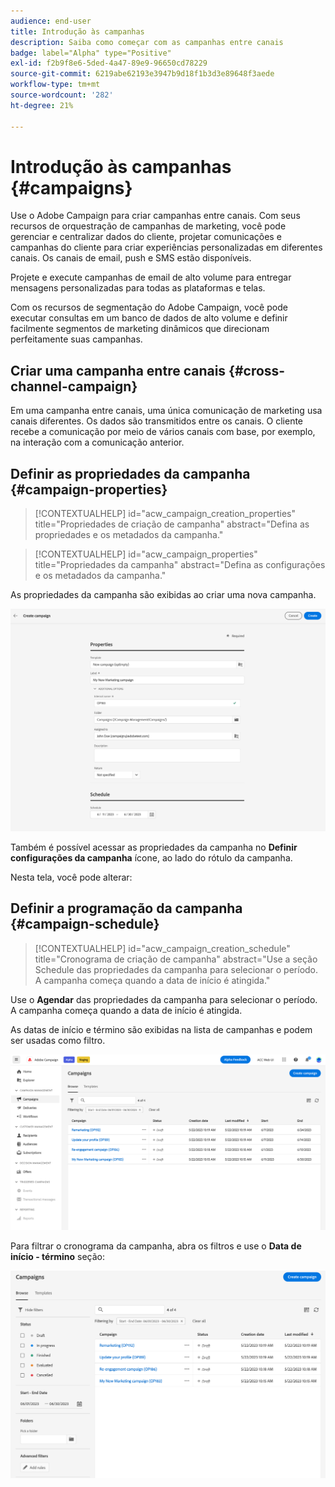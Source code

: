 ```yaml
---
audience: end-user
title: Introdução às campanhas
description: Saiba como começar com as campanhas entre canais
badge: label="Alpha" type="Positive"
exl-id: f2b9f8e6-5ded-4a47-89e9-96650cd78229
source-git-commit: 6219abe62193e3947b9d18f1b3d3e89648f3aede
workflow-type: tm+mt
source-wordcount: '282'
ht-degree: 21%

---
```


# Introdução às campanhas {#campaigns}

Use o Adobe Campaign para criar campanhas entre canais. Com seus recursos de orquestração de campanhas de marketing, você pode gerenciar e centralizar dados do cliente, projetar comunicações e campanhas do cliente para criar experiências personalizadas em diferentes canais. Os canais de email, push e SMS estão disponíveis.

Projete e execute campanhas de email de alto volume para entregar mensagens personalizadas para todas as plataformas e telas.
<!--Measure the effectiveness of your deliveries with detailed reports including thecounts of opens, clicks, forwards, and more.--> Com os recursos de segmentação do Adobe Campaign, você pode executar consultas em um banco de dados de alto volume e definir facilmente segmentos de marketing dinâmicos que direcionam perfeitamente suas campanhas.

## Criar uma campanha entre canais {#cross-channel-campaign}

Em uma campanha entre canais, uma única comunicação de marketing usa canais diferentes. Os dados são transmitidos entre os canais. O cliente recebe a comunicação por meio de vários canais com base, por exemplo, na interação com a comunicação anterior.

## Definir as propriedades da campanha {#campaign-properties}

>[!CONTEXTUALHELP]
>id="acw_campaign_creation_properties"
>title="Propriedades de criação de campanha"
>abstract="Defina as propriedades e os metadados da campanha."

>[!CONTEXTUALHELP]
>id="acw_campaign_properties"
>title="Propriedades da campanha"
>abstract="Defina as configurações e os metadados da campanha."

As propriedades da campanha são exibidas ao criar uma nova campanha.

![Definir as propriedades da campanha](assets/campaign-properties.png)

Também é possível acessar as propriedades da campanha no **Definir configurações da campanha** ícone, ao lado do rótulo da campanha.

Nesta tela, você pode alterar:



## Definir a programação da campanha {#campaign-schedule}

>[!CONTEXTUALHELP]
>id="acw_campaign_creation_schedule"
>title="Cronograma de criação de campanha"
>abstract="Use a seção Schedule das propriedades da campanha para selecionar o período. A campanha começa quando a data de início é atingida."

Use o **Agendar** das propriedades da campanha para selecionar o período. A campanha começa quando a data de início é atingida.

As datas de início e término são exibidas na lista de campanhas e podem ser usadas como filtro.

![Lista de campanhas](assets/campaign-list.png)

Para filtrar o cronograma da campanha, abra os filtros e use o **Data de início - término** seção:

![Lista de campanhas](assets/campaign-filter-on-dates.png)


